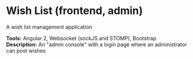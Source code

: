 # Wish List (frontend, admin)

A wish list management application 

<b>Tools:</b> Angular 2, Websocket (sockJS and STOMP), Bootstrap <br/>
<b>Description:</b> An "admin console" with a login page where an administrator can post wishes
